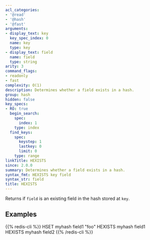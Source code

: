```yaml
---
acl_categories:
- '@read'
- '@hash'
- '@fast'
arguments:
- display_text: key
  key_spec_index: 0
  name: key
  type: key
- display_text: field
  name: field
  type: string
arity: 3
command_flags:
- readonly
- fast
complexity: O(1)
description: Determines whether a field exists in a hash.
group: hash
hidden: false
key_specs:
- RO: true
  begin_search:
    spec:
      index: 1
    type: index
  find_keys:
    spec:
      keystep: 1
      lastkey: 0
      limit: 0
    type: range
linkTitle: HEXISTS
since: 2.0.0
summary: Determines whether a field exists in a hash.
syntax_fmt: HEXISTS key field
syntax_str: field
title: HEXISTS
---
```

Returns if `field` is an existing field in the hash stored at `key`.

## Examples

{{% redis-cli %}}
HSET myhash field1 "foo"
HEXISTS myhash field1
HEXISTS myhash field2
{{% /redis-cli %}}

